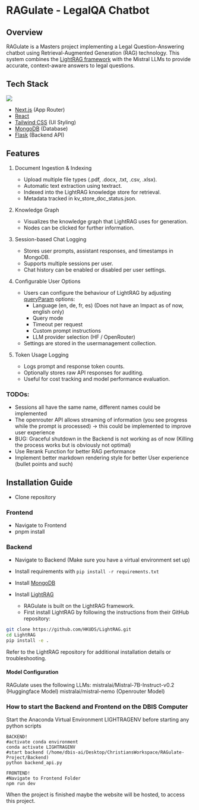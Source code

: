 # RAGulate - LegalQA Chatbot

## Overview  
RAGulate is a Masters project implementing a Legal Question-Answering chatbot using Retrieval-Augmented Generation (RAG) technology. This system combines the [LightRAG framework](https://github.com/HKUDS/LightRAG) with the Mistral LLMs to provide accurate, context-aware answers to legal questions.

## Tech Stack

<p align="left">
<img src="https://skillicons.dev/icons?i=next,react,tailwind,ts,mongodb,flask"/>
</p>

- [Next.js](https://nextjs.org/) (App Router)
- [React](https://react.dev/)
- [Tailwind CSS](https://tailwindcss.com/) (UI Styling)
- [MongoDB](https://www.mongodb.com/) (Database)
- [Flask](https://flask.palletsprojects.com/en/stable/) (Backend API)

## Features
1. Document Ingestion & Indexing

    - Upload multiple file types (.pdf, .docx, .txt, .csv, .xlsx).
    - Automatic text extraction using textract.
    - Indexed into the LightRAG knowledge store for retrieval.
    - Metadata tracked in kv_store_doc_status.json.

2. Knowledge Graph

    - Visualizes the knowledge graph that LightRAG uses for generation. 
    - Nodes can be clicked for further information.

3. Session-based Chat Logging

    - Stores user prompts, assistant responses, and timestamps in MongoDB.
    - Supports multiple sessions per user.
    - Chat history can be enabled or disabled per user settings.

4. Configurable User Options

    - Users can configure the behaviour of LightRAG by adjusting [queryParam](https://github.com/HKUDS/LightRAG/tree/main?tab=readme-ov-file#query-param) options:
        - Language (en, de, fr, es) (Does not have an Impact as of now, english only)
        - Query mode
        - Timeout per request
        - Custom prompt instructions
        - LLM provider selection (HF / OpenRouter)
    - Settings are stored in the usermanagement collection.

5. Token Usage Logging

    - Logs prompt and response token counts.
    - Optionally stores raw API responses for auditing.
    - Useful for cost tracking and model performance evaluation.

### TODOs:
- Sessions all have the same name, different names could be implemented
- The openrouter API allows streaming of information (you see progress while the prompt is processed) -> this could be implemented to improve user experience
- BUG: Graceful shutdown in the Backend is not working as of now (Killing the process works but is obviously not optimal)
- Use Rerank Function for better RAG performance
- Implement better markdown rendering style for better User experience (bullet points and such)

## Installation Guide

- Clone repository

### Frontend
- Navigate to Frontend
- pnpm install

### Backend

- Navigate to Backend (Make sure you have a virtual environment set up)
- Install requirements with `pip install -r requirements.txt`
- Install [MongoDB](https://www.mongodb.com/docs/manual/administration/install-community/?linux-distribution=ubuntu&linux-package=default&operating-system=linux&search-linux=with-search-linux)

- Install [LightRAG](https://github.com/HKUDS/LightRAG/tree/main)
    - RAGulate is built on the LightRAG framework.
    - First install LightRAG by following the instructions from their GitHub repository:

```bash
git clone https://github.com/HKUDS/LightRAG.git
cd LightRAG
pip install -e .
```
Refer to the LightRAG repository for additional installation details or troubleshooting.

#### Model Configuration
RAGulate uses the following LLMs:
mistralai/Mistral-7B-Instruct-v0.2 (Huggingface Model)
mistralai/mistral-nemo (Openrouter Model)

### How to start the Backend and Frontend on the DBIS Computer
Start the Anaconda Virtual Environment LIGHTRAGENV before starting any python scripts
```
BACKEND!
#activate conda environment
conda activate LIGHTRAGENV
#start backend (/home/dbis-ai/Desktop/ChristiansWorkspace/RAGulate-Project/Backend)
python backend_api.py
```
```
FRONTEND!
#Navigate to Frontend Folder
npm run dev
```
When the project is finished maybe the website will be hosted, to access this project.

